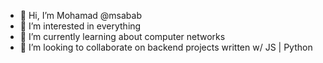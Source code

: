 - 👋 Hi, I’m Mohamad @msabab
- 👀 I’m interested in everything
- 🌱 I’m currently learning about computer networks
- 💞️ I’m looking to collaborate on backend projects written w/ JS | Python

